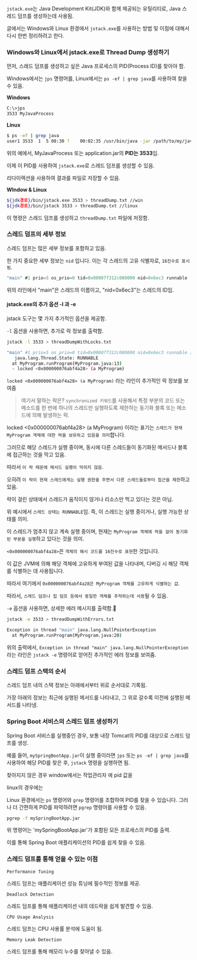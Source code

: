 
`jstack.exe`는 Java Development Kit(JDK)와 함께 제공되는 유틸리티로, Java 스레드 덤프를 생성하는데 사용됨.

글에서는 Windows와 Linux 환경에서 `jstack.exe`를 사용하는 방법 및 이점에 대해서 다시 한번 정리하려고 한다.

### Windows와 Linux에서 jstack.exe로 Thread Dump 생성하기

먼저, 스레드 덤프를 생성하고 싶은 Java 프로세스의 PID(Process ID)를 찾아야 함. 

Windows에서는 `jps` 명령어를, Linux에서는 `ps -ef | grep java`를 사용하여 찾을 수 있음.

**Windows**

```bash
C:\>jps
3533 MyJavaProcess
```

**Linux**

```bash
$ ps -ef | grep java
user1 3533  1  5 08:30 ?    00:02:35 /usr/bin/java -jar /path/to/my/java/application.jar
```

위의 예에서, MyJavaProcess 또는 application.jar의 **PID는 3533**임.

이제 이 PID를 사용하여 `jstack.exe`로 스레드 덤프를 생성할 수 있음. 

리다이렉션을 사용하여 결과를 파일로 저장할 수 있음.

**WIndow & Linux**

```bash
${jdk경로}/bin/jstack.exe 3533 > threadDump.txt //win
${jdk경로}/bin/jstack 3533 > threadDump.txt //linux
```

이 명령은 스레드 덤프를 생성하고 `threadDump.txt` 파일에 저장함.

### 스레드 덤프의 세부 정보

스레드 덤프는 많은 세부 정보를 포함하고 있음. 

한 가지 중요한 세부 정보는 `nid` 입니다. 이는 각 스레드의 고유 식별자로, `16진수로 표시됨`.

```java
"main" #1 prio=5 os_prio=0 tid=0x00007f312c080000 nid=0x6ec3 runnable [0x00007f312d4f5000]
```

위의 라인에서 "main"은 스레드의 이름이고, "nid=0x6ec3"는 스레드의 ID임.

#### jstack.exe의 추가 옵션  -l 과 -e

jstack 도구는 몇 가지 추가적인 옵션을 제공함.

`-l` 옵션을 사용하면, 추가로 락 정보를 출력함. 

```bash
jstack -l 3533 > threadDumpWithLocks.txt
```

```bash
"main" #1 prio=5 os_prio=0 tid=0x00007f312c080000 nid=0x6ec3 runnable [0x00007f312d4f5000]
   java.lang.Thread.State: RUNNABLE
  at MyProgram.runProgram(MyProgram.java:13)
  - locked <0x000000076abf4a28> (a MyProgram)

```

`locked <0x000000076abf4a28> (a MyProgram)` 라는 라인이 추가적인 락 정보를 보여줌

> 여기서 말하는 락은?
> `synchronized 키워드`를 사용해서 특정 부분의 코드 또는 메소드를 한 번에 하나의 스레드만 실행하도록 제한하는 동기화 블록 또는 메소드에 의해 발생하는 락.

locked <0x000000076abf4a28> (a MyProgram) 이라는 표기는 `스레드가 현재 MyProgram 객체에 대한 락을 보유하고 있음을 의미`합니다. 

그러므로 해당 스레드가 실행 중이며, 동시에 다른 스레드들이 동기화된 메서드나 블록에 접근하는 것을 막고 있음.

따라서 `이 락 때문에 메서드 실행이 막히지 않음`. 

오히려 `이 락이 현재 스레드에게는 실행 권한을 주면서 다른 스레드들로부터 접근을 제한`하고 있음.

락이 걸린 상태에서 스레드가 움직이지 않거나 리소스만 먹고 있다는 것은 아님. 

위 예시에서 `스레드 상태는 RUNNABLE`임. 즉, 이 스레드는 실행 중이거나, 실행 가능한 상태를 의미. 

이 스레드가 멈추지 않고 계속 실행 중이며, 현재는 `MyProgram 객체에 락을 걸어 동기화된 부분을 실행`하고 있다는 것을 의미.
    
`<0x000000076abf4a28>`은 `객체의 해시 코드를 16진수로 표현`한 것입니다. 

이 값은 JVM에 의해 해당 객체에 고유하게 부여된 값을 나타내며, 디버깅 시 해당 객체를 식별하는 데 사용됩니다. 

따라서 여기에서 `0x000000076abf4a28은 MyProgram 객체를 고유하게 식별하는 값`.

따라서, `스레드 덤프나 힙 덤프 등에서 동일한 객체를 추적하는데 사용`될 수 있음.

`-e` 옵션을 사용하면, 상세한 에러 메시지를 출력함.

```bash
jstack -e 3533 > threadDumpWithErrors.txt
```

```bash
Exception in thread "main" java.lang.NullPointerException
  at MyProgram.runProgram(MyProgram.java:20)

```

위의 출력에서, `Exception in thread "main" java.lang.NullPointerException `라는 라인은 `jstack -e` 명령어로 얻어진 추가적인 에러 정보를 보여줌.

### 스레드 덤프 스택의 순서

스레드 덤프 내의 스택 정보는 아래에서부터 위로 순서대로 기록됨. 

가장 아래의 정보는 최근에 실행된 메서드를 나타내고, 그 위로 갈수록 이전에 실행된 메서드를 나타냄.

### Spring Boot 서비스의 스레드 덤프 생성하기

Spring Boot 서비스를 실행중인 경우, 보통 내장 Tomcat의 PID를 대상으로 스레드 덤프를 생성. 

예를 들어, `mySpringBootApp.jar`이 실행 중이라면 `jps` 또는 `ps -ef | grep java`를 사용하여 해당 PID를 찾은 후, `jstack` 명령을 실행하면 됨.

찾아지지 않은 경우 window에서는 작업관리자 에 pid 값을 

linux의 경우에는

Linux 환경에서는 `ps` 명령어와 `grep` 명령어를 조합하여 PID를 찾을 수 있습니다. 그러나 더 간편하게 PID를 파악하려면 `pgrep` 명령어를 사용할 수 있음.

```bash
pgrep -f mySpringBootApp.jar
```

위 명령어는 'mySpringBootApp.jar'가 포함된 모든 프로세스의 PID를 출력. 

이를 통해 Spring Boot 애플리케이션의 PID를 쉽게 찾을 수 있음.

### 스레드 덤프를 통해 얻을 수 있는 이점

`Performance Tuning`

스레드 덤프는 애플리케이션 성능 튜닝에 필수적인 정보를 제공.

`Deadlock Detection`

스레드 덤프를 통해 애플리케이션 내의 데드락을 쉽게 발견할 수 있음.

`CPU Usage Analysis`

스레드 덤프는 CPU 사용률 분석에 도움이 됨.

`Memory Leak Detection`

스레드 덤프를 통해 메모리 누수를 찾아낼 수 있음.